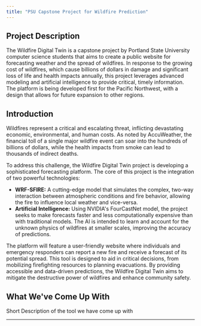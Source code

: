 ```yaml
---
title: "PSU Capstone Project for Wildfire Prediction"
---
```


## Project Description

The Wildfire Digital Twin is a capstone project by Portland State University computer science students that aims to create a public website for forecasting weather and the spread of wildfires. In response to the growing cost of wildfires, which cause billions of dollars in damage and significant loss of life and health impacts annually, this project leverages advanced modeling and artificial intelligence to provide critical, timely information. The platform is being developed first for the Pacific Northwest, with a design that allows for future expansion to other regions.

## Introduction

Wildfires represent a critical and escalating threat, inflicting devastating economic, environmental, and human costs. As noted by AccuWeather, the financial toll of a single major wildfire event can soar into the hundreds of billions of dollars, while the health impacts from smoke can lead to thousands of indirect deaths.

To address this challenge, the Wildfire Digital Twin project is developing a sophisticated forecasting platform. The core of this project is the integration of two powerful technologies:

*   **WRF-SFIRE:** A cutting-edge model that simulates the complex, two-way interaction between atmospheric conditions and fire behavior, allowing the fire to influence local weather and vice-versa.
*   **Artificial Intelligence:** Using NVIDIA's FourCastNet model, the project seeks to make forecasts faster and less computationally expensive than with traditional models. The AI is intended to learn and account for the unknown physics of wildfires at smaller scales, improving the accuracy of predictions.

The platform will feature a user-friendly website where individuals and emergency responders can report a new fire and receive a forecast of its potential spread. This tool is designed to aid in critical decisions, from mobilizing firefighting resources to planning evacuations. By providing accessible and data-driven predictions, the Wildfire Digital Twin aims to mitigate the destructive power of wildfires and enhance community safety.

## What We've Come Up With

Short Description of the tool we have come up with

---
